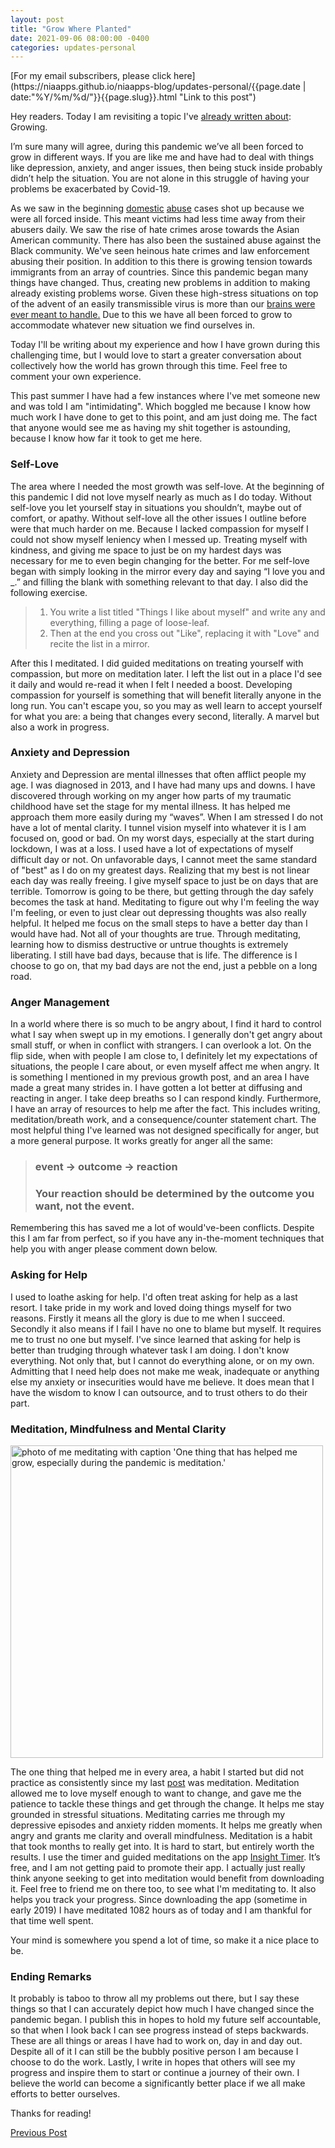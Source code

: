 ```yaml
---
layout: post
title: "Grow Where Planted"
date: 2021-09-06 08:00:00 -0400
categories: updates-personal
---
```

<!-- HTML Meta Tags -->
<meta name="description" content="Post about Growing in the face of the pandemic">

<!-- Facebook Meta Tags -->
<meta property="og:url" content="https://niaapps.github.io//niaapps-blog/updates-personal/2021/09/06/Grow-Where-Planted.html">
<meta property="og:type" content="website">
<meta property="og:title" content="Grow Where Planted">
<meta property="og:description" content="Post about Growing in the face of the pandemic">
<meta property="og:image" content="">

<!-- Twitter Meta Tags -->
<meta name="twitter:card" content="summary_large_image">
<meta name="twitter:site" content="@niawillie" />
<meta property="twitter:url" content="https://niaapps.github.io//niaapps-blog/updates-personal/2021/09/06/Grow-Where-Planted.html">
<meta name="twitter:title" content="Grow Where Planted">
<meta name="twitter:description" content="I’m sure many will agree, during this pandemic we’ve all been forced to grow in different ways. This is a post about my experience.">
<meta name="twitter:image" content="https://niaapps.github.io/images/meditation.jpg">

<!-- Need to copy/paste to each post: Don't forget to change updates-personal or updates-coding-->
<div class="feed" markdown="1">
 [For my email subscribers, please click here](https://niaapps.github.io/niaapps-blog/updates-personal/{{page.date | date:"%Y/%m/%d/"}}{{page.slug}}.html "Link to this post")
</div>

Hey readers.
Today I am revisiting a topic I've <a href="https://niaapps.github.io/niaapps-blog/updates-personal/2019/04/12/growing-pains.html" target="_blank" title="Growing Pains blog post">already written about</a>: Growing. 

I’m sure many will agree, during this pandemic we’ve all been forced to grow in different ways. If you are like me and have had to deal with things like depression, anxiety, and anger issues, then being stuck inside probably didn’t help the situation. You are not alone in this struggle of having your problems be exacerbated by Covid-19.

As we saw in the beginning <a href="https://time.com/5928539/domestic-violence-covid-19/" target="_blank" title="TIME article about the rise of domestic violence during covid">domestic</a> <a href="https://journals.sagepub.com/doi/10.1177/0002764221992826" target="_blank" title="Published study about Initimate Partner Violence during Covid">abuse</a> cases shot up because we were all forced inside. This meant victims had less time away from their abusers daily. We saw the rise of hate crimes arose towards the Asian American community. There has also been the sustained abuse against the Black community. We've seen heinous hate crimes and law enforcement abusing their position. In addition to this there is growing tension towards immigrants from an array of countries. Since this pandemic began many things have changed. Thus, creating new problems in addition to making already existing problems worse. Given these high-stress situations on top of the advent of an easily transmissible virus is more than our <a href="https://www.youtube.com/watch?app=desktop&v=q8rrewfLDuU" target="_blank" title="Video about how stress from covid is affecting our brains and bodies">brains were ever meant to handle.</a> Due to this we have all been forced to grow to accommodate whatever new situation we find ourselves in. 

Today I'll be writing about my experience and how I have grown during this challenging time, but I would love to start a greater conversation about collectively how the world has grown through this time. Feel free to comment your own experience.

This past summer I have had a few instances where I've met someone new and was told I am "intimidating". Which boggled me because I know how much work I have done to get to this point, and am just doing me. The fact that anyone would see me as having my shit together is astounding, because I know how far it took to get me here.

### Self-Love
The area where I needed the most growth was self-love. At the beginning of this pandemic I did not love myself nearly as much as I do today. Without self-love you let yourself stay in situations you shouldn’t, maybe out of comfort, or apathy. Without self-love all the other issues I outline before were that much harder on me. Because I lacked compassion for myself I could not show myself leniency when I messed up. Treating myself with kindness, and giving me space to just be on my hardest days was necessary for me to even begin changing for the better. For me self-love began with simply looking in the mirror every day and saying “I love you and _.” and filling the blank with something relevant to that day. I also did the following exercise.

 >1. You write a list titled "Things I like about myself" and write any and everything, filling a page of loose-leaf. 
 >2. Then at the end you cross out "Like", replacing it with "Love" and recite the list in a mirror.
 
After this I meditated. I did guided meditations on treating yourself with compassion, but more on meditation later. I left the list out in a place I'd see it daily and would re-read it when I felt I needed a boost. Developing compassion for yourself is something that will benefit literally anyone in the long run. You can't escape you, so you may as well learn to accept yourself for what you are: a being that changes every second, literally. A marvel but also a work in progress.

### Anxiety and Depression
Anxiety and Depression are mental illnesses that often afflict people my age. I was diagnosed in 2013, and I have had many ups and downs. I have discovered through working on my anger how parts of my traumatic childhood have set the stage for my mental illness. It has helped me approach them more easily during my “waves”. When I am stressed I do not have a lot of mental clarity. I tunnel vision myself into whatever it is I am focused on, good or bad. On my worst days, especially at the start during lockdown, I was at a loss. I used have a lot of expectations of myself difficult day or not. On unfavorable days, I cannot meet the same standard of "best" as I do on my greatest days. Realizing that my best is not linear each day was really freeing. I give myself space to just be on days that are terrible. Tomorrow is going to be there, but getting through the day safely becomes the task at hand. Meditating to figure out why I'm feeling the way I'm feeling, or even to just clear out depressing thoughts was also really helpful. It helped me focus on the small steps to have a better day than I would have had. Not all of your thoughts are true. Through meditating, learning how to dismiss destructive or untrue thoughts is extremely liberating. I still have bad days, because that is life. The difference is I choose to go on, that my bad days are not the end, just a pebble on a long road. 

### Anger Management
In a world where there is so much to be angry about, I find it hard to control what I say when swept up in my emotions. I generally don't get angry about small stuff, or when in conflict with strangers. I can overlook a lot. On the flip side, when with people I am close to, I definitely let my expectations of situations, the people I care about, or even myself affect me when angry. It is something I mentioned in my previous growth post, and an area I have made a great many strides in. I have gotten a lot better at diffusing and reacting in anger. I take deep breaths so I can respond kindly. Furthermore, I have an array of resources to help me after the fact. This includes writing, meditation/breath work, and a consequence/counter statement chart. The most helpful thing I've learned was not designed specifically for anger, but a more general purpose. It works greatly for anger all the same:

> ###  event → outcome → reaction  
> ### Your reaction should be determined by the outcome you want, not the event. 

Remembering this has saved me a lot of would've-been conflicts. Despite this I am far from perfect, so if you have any in-the-moment techniques that help you with anger please comment down below.

### Asking for Help
I used to loathe asking for help. I'd often treat asking for help as a last resort. I take pride in my work and loved doing things myself for two reasons. Firstly it means all the glory is due to me when I succeed. Secondly it also means if I fail I have no one to blame but myself. It requires me to trust no one but myself. I've since learned that asking for help is better than trudging through whatever task I am doing. I don't know everything. Not only that, but I cannot do everything alone, or on my own. Admitting that I need help does not make me weak, inadequate or anything else my anxiety or insecurities would have me believe. It does mean that I have the wisdom to know I can outsource, and to trust others to do their part. 

### Meditation, Mindfulness and Mental Clarity
<div class="scale-img">
  <img id="img-id" src="/../../images/meditation.jpg" alt="photo of me meditating with caption 'One thing that has helped me grow, especially during the pandemic is meditation.'" width="500px" height="auto">
</div>

The one thing that helped me in every area, a habit I started but did not practice as consistently since my last <a href="https://niaapps.github.io/niaapps-blog/updates-personal/2019/04/12/growing-pains.html" target="_blank" title="Growing Pains blog post">post</a> was meditation. Meditation allowed me to love myself enough to want to change, and gave me the patience to tackle these things and get through the change. It helps me stay grounded in stressful situations. Meditating carries me through my depressive episodes and anxiety ridden moments. It helps me greatly when angry and grants me clarity and overall mindfulness. Meditation is a habit that took months to really get into. It is hard to start, but entirely worth the results. I use the timer and guided meditations on the app <a href="https://insighttimer.com/" target="_blank" title="">Insight Timer</a>. It’s free, and I am not getting paid to promote their app. I actually just really think anyone seeking to get into meditation would benefit from downloading it. Feel free to friend me on there too, to see what I'm meditating to. It also helps you track your progress. Since downloading the app (sometime in early 2019) I have meditated 1082 hours as of today and I am thankful for that time well spent. 

Your mind is somewhere you spend a lot of time, so make it a nice place to be.

### Ending Remarks
It probably is taboo to throw all my problems out there, but I say these things so that I can accurately depict how much I have changed since the pandemic began. I publish this in hopes to hold my future self accountable, so that when I look back I can see progress instead of steps backwards. These are all things or areas I have had to work on, day in and day out. Despite all of it I can still be the bubbly positive person I am because I choose to do the work. Lastly, I write in hopes that others will see my progress and inspire them to start or continue a journey of their own. I believe the world can become a significantly better place if we all make efforts to better ourselves.

Thanks for reading!

<!-- Buttons for Blog post update prev with last post regularly don't forget date and title-->
<div class="button-post">
   <a href="https://niaapps.github.io/niaapps-blog/updates-coding/2021/08/02/Must-Have-Dev-Skills.html" class="post-button" id="button-nxt">Previous Post</a>
    <!-- <a href="" class="post-button" id="button-nxt">Next Post</a> -->

  </div>